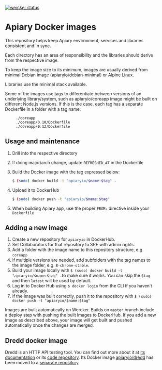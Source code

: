 [![wercker status](https://app.wercker.com/status/16020467089fa280d9c948e8d12265c2/s/master "wercker status")](https://app.wercker.com/project/byKey/16020467089fa280d9c948e8d12265c2)

# Apiary Docker images

This repository helps keep Apiary environment, services and libraries consistent and in sync.

Each directory has an area of responsibility and the libraries should derive from the respective image.

To keep the image size to its minimum, images are usually derived from minimal Debian image (apiaryio/debian-minimal)
or Alpine Linux.

Libraries use the minimal stack available.

Some of the images use tags to differentiate between versions of an underlying library/system, such as apiaryio/coreapp
image might be built on different Node.js versions. If this is the case, each tag has a separate Dockerfile in a folder
with a tag name:

```
     ./coreapp
     ./coreapp/0.10/Dockerfile
     ./coreapp/0.12/Dockerfile
```

## Usage and maintenance

1. Drill into the respective directory
1. If doing major/arch change, update `REFRESHED_AT` in the Dockerfile
1. Build the Docker image with the tag expressed below:

    ```sh
    $ (sudo) docker build -t "apiaryio/$name:$tag" .
    ```

1. Upload it to DockerHub

    ```sh
    $ (sudo) docker push -t "apiaryio/$name:$tag"
    ```

1. When building Apiary app, use the proper `FROM:` directive inside your `Dockerfile`

## Adding a new image

1. Create a new repository for `apiaryio` in DockerHub.
1. Set Collaborators for that repository to SRE with admin rights.
1. Add a folder with the image name to this repository structure, e.g. `coreapp`
1. If multiple versions are needed, add subfolders with the tag names to the image folder, e.g. `8-chrome-stable`.
1. Build your image locally with `$ (sudo) docker build -t "apiaryio/$name:$tag" .`to make sure it works. You can skip the `$tag` and then `latest` will be used by default.
1. Log in to Docker Hub using `$ docker login` from the CLI if you haven't already.
1. If the image was built correctly, push it to the repository with `$ (sudo) docker push -t "apiaryio/$name:$tag"`

Images are built automatically on Wercker. Builds on `master` branch include a deploy step with pushing the built
images to DockerHub. If you add a new image as described above, your image will get built and pushed automatically once the changes are merged.


## Dredd docker image

Dredd is an HTTP API testing tool. You can find out more about it at [its documentation](https://dredd.org) or its [code repository](https://github.com/apiaryio/dredd). Its Docker image [apiaryio/dredd](https://hub.docker.com/r/apiaryio/dredd/) has been moved to a [separate repository](https://github.com/apiaryio/dredd-docker).
